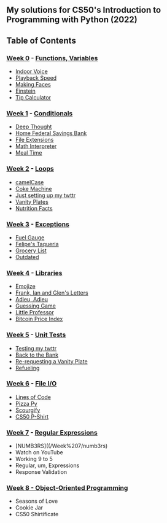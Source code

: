 ## My solutions for CS50's Introduction to Programming with Python (2022)

## Table of Contents
### [Week 0](/Week%200/) - [Functions, Variables](https://cs50.harvard.edu/python/2022/weeks/0/)
- [Indoor Voice](/Week%200/indoor.py)
- [Playback Speed](/Week%200/playback.py)
- [Making Faces](/Week%200/faces.py)
- [Einstein](/Week%200/einstein.py)
- [Tip Calculator](/Week%200/tip.py)

  
### [Week 1](/Week%201/) - [Conditionals](https://cs50.harvard.edu/python/2022/weeks/1/)
- [Deep Thought](/Week%201/deep.py) 
- [Home Federal Savings Bank](/Week%201/bank.py) 
- [File Extensions](/Week%201/extensions.py) 
- [Math Interpreter](/Week%201/interpreter.py) 
- [Meal Time](/Week%201/meal.py) 

  
### [Week 2](/Week%202/) - [Loops](https://cs50.harvard.edu/python/2022/weeks/2/)
- [camelCase](/Week%202/camel.py)
- [Coke Machine](/Week%202/coke.py)
- [Just setting up my twttr](/Week%202/twttr.py)
- [Vanity Plates](/Week%202/plates.py)
- [Nutrition Facts](/Week%202/nutrition.py)

  
### [Week 3](/Week%203/) - [Exceptions](https://cs50.harvard.edu/python/2022/weeks/3/)
- [Fuel Gauge](/Week%203/fuel.py)
- [Felipe's Taqueria](/Week%203/taqueria.py)
- [Grocery List](/Week%203/grocery.py)
- [Outdated](/Week%203/outdated.py)

  
### [Week 4](/Week%204/) - [Libraries](https://cs50.harvard.edu/python/2022/weeks/4/)
- [Emojize](/Week%204/emojize.py)
- [Frank, Ian and Glen's Letters](/Week%204/figlet.py)
- [Adieu, Adieu](/Week%204/adieu.py)
- [Guessing Game](/Week%204/game.py)
- [Little Professor](/Week%204/professor.py)
- [Bitcoin Price Index](/Week%204/bitcoin.py)

  
### [Week 5](/Week%205/) - [Unit Tests](https://cs50.harvard.edu/python/2022/weeks/5/)
- [Testing my twttr](/Week%205/twttr)
- [Back to the Bank](/Week%205/bank)
- [Re-requesting a Vanity Plate](/Week%205/plates)
- [Refueling](/Week%205/fuel)

  
### [Week 6](/Week%206/) - [File I/O](https://cs50.harvard.edu/python/2022/weeks/6/)
- [Lines of Code](/Week%206/lines.py)
- [Pizza Py](/Week%206/pizza)
- [Scourgify](/Week%206/scourgify)
- [CS50 P-Shirt](/Week%206/shirt)

  
### [Week 7](/Week%207/) - [Regular Expressions](https://cs50.harvard.edu/python/2022/weeks/7/)
- [NUMB3RS]((/Week%207/numb3rs)
- Watch on YouTube
- Working 9 to 5
- Regular, um, Expressions
- Response Validation


### [Week 8 - Object-Oriented Programming](https://cs50.harvard.edu/python/2022/weeks/8/)
- Seasons of Love
- Cookie Jar
- CS50 Shirtificate
